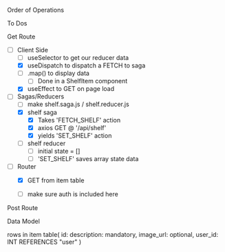 Order of Operations

To Dos

Get Route
- [ ] Client Side
    - [ ] useSelector to get our reducer data
    - [x] useDispatch to dispatch a FETCH to saga
    - [ ] .map() to display data
        - [ ] Done in a ShelfItem component
    - [x] useEffect to GET on page load
- [ ] Sagas/Reducers
    - [ ] make shelf.saga.js / shelf.reducer.js
    - [x] shelf saga
        - [x] Takes 'FETCH_SHELF' action
        - [x] axios GET @ '/api/shelf'
        - [x] yields 'SET_SHELF' action
    - [ ] shelf reducer
        - [ ] initial state = []
        - [ ] 'SET_SHELF' saves array state data
- [ ] Router
    - [x] GET from item table
    - [ ] make sure auth is included here



Post Route










Data Model

rows in item table(
    id: 
    description: mandatory,
    image_url: optional,
    user_id: INT REFERENCES "user"
)